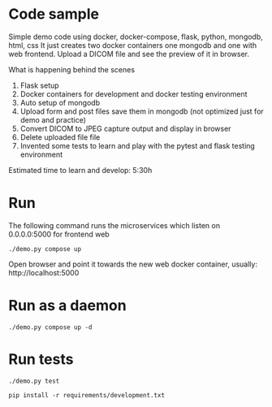 # Code sample
Simple demo code using docker, docker-compose, flask, python, mongodb, html, css
It just creates two docker containers one mongodb and one with web frontend.
Upload a DICOM file and see the preview of it in browser.

What is happening behind the scenes
1. Flask setup
2. Docker containers for development and docker testing environment
3. Auto setup of mongodb
4. Upload form and post files save them in mongodb (not optimized just for demo and practice)
5. Convert DICOM to JPEG capture output and display in browser
6. Delete uploaded file file
7. Invented some tests to learn and play with the pytest and flask testing environment

Estimated time to learn and develop:
5:30h

# Run

The following command runs the microservices which listen on 0.0.0.0:5000 for frontend web
```
./demo.py compose up
```
Open browser and point it towards the new web docker container, usually:
http://localhost:5000


# Run as a daemon 
```
./demo.py compose up -d
```

# Run tests
```
./demo.py test
```

```
pip install -r requirements/development.txt
```
